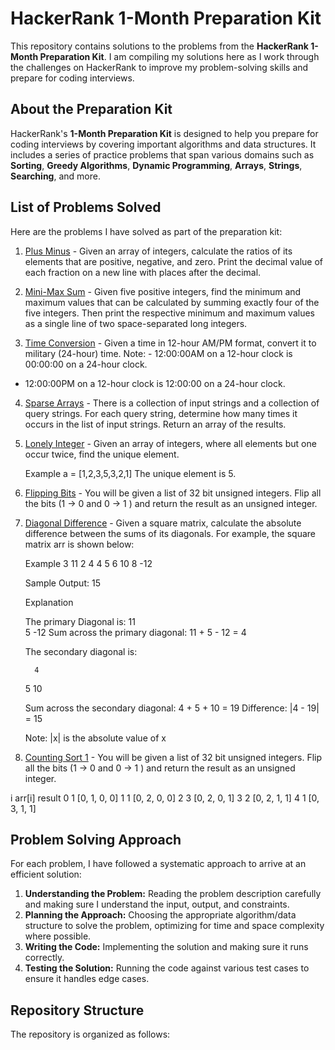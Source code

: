 # HackerRank 1-Month Preparation Kit

This repository contains solutions to the problems from the **HackerRank 1-Month Preparation Kit**. I am compiling my solutions here as I work through the challenges on HackerRank to improve my problem-solving skills and prepare for coding interviews.

## About the Preparation Kit

HackerRank's **1-Month Preparation Kit** is designed to help you prepare for coding interviews by covering important algorithms and data structures. It includes a series of practice problems that span various domains such as **Sorting**, **Greedy Algorithms**, **Dynamic Programming**, **Arrays**, **Strings**, **Searching**, and more.

## List of Problems Solved

Here are the problems I have solved as part of the preparation kit:

1. [Plus Minus](#) - Given an array of integers, calculate the ratios of its elements that are positive, negative, and zero. Print the decimal value of each fraction on a new line with  places after the decimal.

2. [Mini-Max Sum](#) - Given five positive integers, find the minimum and maximum values that can be calculated by summing exactly four of the five integers. Then print the respective minimum and maximum values as a single line of two space-separated long integers.

3. [Time Conversion](#) - Given a time in 12-hour AM/PM format, convert it to military (24-hour) time.
Note: - 12:00:00AM on a 12-hour clock is 00:00:00 on a 24-hour clock.
- 12:00:00PM on a 12-hour clock is 12:00:00 on a 24-hour clock.

4. [Sparse Arrays](#) - There is a collection of input strings and a collection of query strings. For each query string, determine how many times it occurs in the list of input strings. Return an array of the results.

5. [Lonely Integer](#) - Given an array of integers, where all elements but one occur twice, find the unique element.

    Example
    a = [1,2,3,5,3,2,1]
    The unique element is 5.

6. [Flipping Bits](#) - You will be given a list of 32 bit unsigned integers. Flip all the bits (1 -> 0 and 0 -> 1 ) and return the result as an unsigned integer.

7. [Diagonal Difference](#) - Given a square matrix, calculate the absolute difference between the sums of its diagonals.
For example, the square matrix arr is shown below:

    Example
    3
    11 2 4
    4 5 6
    10 8 -12

    Sample Output: 15

    Explanation

    The primary Diagonal is:
    11   
      5 
       -12
    Sum across the primary diagonal: 11 + 5 - 12 = 4

    The secondary diagonal is:

         4
      5 
    10 

    Sum across the secondary diagonal: 4 + 5 + 10 = 19
    Difference: |4 - 19| = 15

    Note: |x| is the absolute value of x

8. [Counting Sort 1](#) - You will be given a list of 32 bit unsigned integers. Flip all the bits (1 -> 0 and 0 -> 1 ) and return the result as an unsigned integer.

i	arr[i]	result
0	1	[0, 1, 0, 0]
1	1	[0, 2, 0, 0]
2	3	[0, 2, 0, 1]
3	2	[0, 2, 1, 1]
4	1	[0, 3, 1, 1]



    

## Problem Solving Approach

For each problem, I have followed a systematic approach to arrive at an efficient solution:

1. **Understanding the Problem:** Reading the problem description carefully and making sure I understand the input, output, and constraints.
2. **Planning the Approach:** Choosing the appropriate algorithm/data structure to solve the problem, optimizing for time and space complexity where possible.
3. **Writing the Code:** Implementing the solution and making sure it runs correctly.
4. **Testing the Solution:** Running the code against various test cases to ensure it handles edge cases.

## Repository Structure

The repository is organized as follows:

